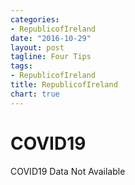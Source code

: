 ```yaml
---
categories:
- RepublicofIreland
date: "2016-10-29"
layout: post
tagline: Four Tips
tags:
- RepublicofIreland
title: RepublicofIreland
chart: true
---
```



# COVID19
COVID19 Data Not Available
